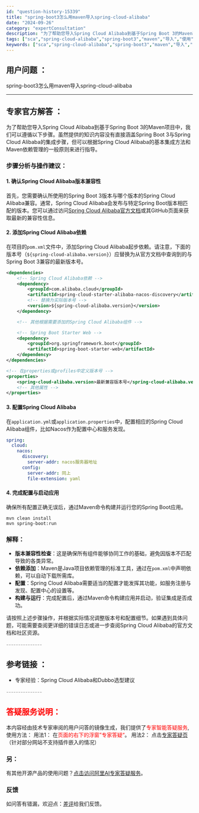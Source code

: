 ```yaml
---
id: "question-history-15339"
title: "spring-boot3怎么用maven导入spring-cloud-alibaba"
date: "2024-09-26"
category: "expertConsultation"
description: "为了帮助您导入Spring Cloud Alibaba到基于Spring Boot 3的Maven项目中，我们可以遵循以下步骤。虽然提供的知识内容没有直接涵盖Spring Boot 3与Spring Cloud Alibaba的集成步骤，但可以根据Spring Cloud Alibaba的基本集成方"
tags: ["sca","spring-cloud-alibaba","spring-boot3","maven","导入","使用","方法"]
keywords: ["sca","spring-cloud-alibaba","spring-boot3","maven","导入","使用","方法"]
---
```


## 用户问题 ： 
 spring-boot3怎么用maven导入spring-cloud-alibaba  

---------------
## 专家官方解答 ：

为了帮助您导入Spring Cloud Alibaba到基于Spring Boot 3的Maven项目中，我们可以遵循以下步骤。虽然提供的知识内容没有直接涵盖Spring Boot 3与Spring Cloud Alibaba的集成步骤，但可以根据Spring Cloud Alibaba的基本集成方法和Maven依赖管理的一般原则来进行指导。

### 步骤分析与操作建议：

#### 1. 确认Spring Cloud Alibaba版本兼容性

首先，您需要确认所使用的Spring Boot 3版本与哪个版本的Spring Cloud Alibaba兼容。通常，Spring Cloud Alibaba会发布与特定Spring Boot版本相匹配的版本。您可以通过访问[Spring Cloud Alibaba官方文档](https://github.com/alibaba/spring-cloud-alibaba/blob/master/README.md)或其GitHub页面来获取最新的兼容性信息。

#### 2. 添加Spring Cloud Alibaba依赖

在项目的`pom.xml`文件中，添加Spring Cloud Alibaba起步依赖。请注意，下面的版本号（`${spring-cloud-alibaba.version}`）应替换为从官方文档中查询到的与Spring Boot 3兼容的最新版本号。

```xml
<dependencies>
    <!-- Spring Cloud Alibaba依赖 -->
    <dependency>
        <groupId>com.alibaba.cloud</groupId>
        <artifactId>spring-cloud-starter-alibaba-nacos-discovery</artifactId>
        <!-- 替换为实际版本号 -->
        <version>${spring-cloud-alibaba.version}</version>
    </dependency>

    <!-- 其他根据需要添加的Spring Cloud Alibaba组件 -->

    <!-- Spring Boot Starter Web -->
    <dependency>
        <groupId>org.springframework.boot</groupId>
        <artifactId>spring-boot-starter-web</artifactId>
    </dependency>
</dependencies>

<!-- 在properties或profiles中定义版本号 -->
<properties>
    <spring-cloud-alibaba.version>最新兼容版本号</spring-cloud-alibaba.version>
    <!-- 其他属性 -->
</properties>
```

#### 3. 配置Spring Cloud Alibaba

在`application.yml`或`application.properties`中，配置相应的Spring Cloud Alibaba组件，比如Nacos作为配置中心和服务发现。

```yaml
spring:
  cloud:
    nacos:
      discovery:
        server-addr: nacos服务器地址
      config:
        server-addr: 同上
        file-extension: yaml
```

#### 4. 完成配置与启动应用

确保所有配置正确无误后，通过Maven命令构建并运行您的Spring Boot应用。

```shell
mvn clean install
mvn spring-boot:run
```

### 解释：

- **版本兼容性检查**：这是确保所有组件能够协同工作的基础，避免因版本不匹配导致的各类异常。
- **依赖添加**：Maven是Java项目依赖管理的标准工具，通过在`pom.xml`中声明依赖，可以自动下载所需库。
- **配置**：Spring Cloud Alibaba需要适当的配置才能发挥其功能，如服务注册与发现、配置中心的设置等。
- **构建与运行**：完成配置后，通过Maven命令构建应用并启动，验证集成是否成功。

请按照上述步骤操作，并根据实际情况调整版本号和配置细节。如果遇到具体问题，可能需要查阅更详细的错误日志或进一步查阅Spring Cloud Alibaba的官方文档和社区资源。


<font color="#949494">---------------</font> 


## 参考链接 ：

* 专家经验：Spring Cloud Alibaba和Dubbo选型建议 


 <font color="#949494">---------------</font> 
 


## <font color="#FF0000">答疑服务说明：</font> 

本内容经由技术专家审阅的用户问答的镜像生成，我们提供了<font color="#FF0000">专家智能答疑服务</font>,使用方法：
用法1： 在<font color="#FF0000">页面的右下的浮窗”专家答疑“</font>。
用法2： 点击[专家答疑页](https://answer.opensource.alibaba.com/docs/intro)（针对部分网站不支持插件嵌入的情况）
### 另：


有其他开源产品的使用问题？[点击访问阿里AI专家答疑服务](https://answer.opensource.alibaba.com/docs/intro)。
### 反馈
如问答有错漏，欢迎点：[差评](https://ai.nacos.io/user/feedbackByEnhancerGradePOJOID?enhancerGradePOJOId=15346)给我们反馈。
